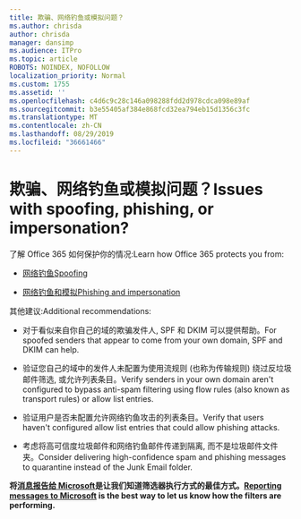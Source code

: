 ```yaml
---
title: 欺骗、网络钓鱼或模拟问题？
ms.author: chrisda
author: chrisda
manager: dansimp
ms.audience: ITPro
ms.topic: article
ROBOTS: NOINDEX, NOFOLLOW
localization_priority: Normal
ms.custom: 1755
ms.assetid: ''
ms.openlocfilehash: c4d6c9c28c146a098288fdd2d978cdca098e89af
ms.sourcegitcommit: b3e55405af384e868fcd32ea794eb15d1356c3fc
ms.translationtype: MT
ms.contentlocale: zh-CN
ms.lasthandoff: 08/29/2019
ms.locfileid: "36661466"
---
```

# <a name="issues-with-spoofing-phishing-or-impersonation"></a><span data-ttu-id="28e13-102">欺骗、网络钓鱼或模拟问题？</span><span class="sxs-lookup"><span data-stu-id="28e13-102">Issues with spoofing, phishing, or impersonation?</span></span>

<span data-ttu-id="28e13-103">了解 Office 365 如何保护你的情况:</span><span class="sxs-lookup"><span data-stu-id="28e13-103">Learn how Office 365 protects you from:</span></span>

- [<span data-ttu-id="28e13-104">网络钓鱼</span><span class="sxs-lookup"><span data-stu-id="28e13-104">Spoofing</span></span>](https://docs.microsoft.com/office365/securitycompliance/anti-spoofing-protection)

- [<span data-ttu-id="28e13-105">网络钓鱼和模拟</span><span class="sxs-lookup"><span data-stu-id="28e13-105">Phishing and impersonation</span></span>](https://docs.microsoft.com/office365/securitycompliance/atp-anti-phishing)

<span data-ttu-id="28e13-106">其他建议:</span><span class="sxs-lookup"><span data-stu-id="28e13-106">Additional recommendations:</span></span>

- <span data-ttu-id="28e13-107">对于看似来自你自己的域的欺骗发件人, SPF 和 DKIM 可以提供帮助。</span><span class="sxs-lookup"><span data-stu-id="28e13-107">For spoofed senders that appear to come from your own domain, SPF and DKIM can help.</span></span>

- <span data-ttu-id="28e13-108">验证您自己的域中的发件人未配置为使用流规则 (也称为传输规则) 绕过反垃圾邮件筛选, 或允许列表条目。</span><span class="sxs-lookup"><span data-stu-id="28e13-108">Verify senders in your own domain aren't configured to bypass anti-spam filtering using flow rules (also known as transport rules) or allow list entries.</span></span>

- <span data-ttu-id="28e13-109">验证用户是否未配置允许网络钓鱼攻击的列表条目。</span><span class="sxs-lookup"><span data-stu-id="28e13-109">Verify that users haven't configured allow list entries that could allow phishing attacks.</span></span>

- <span data-ttu-id="28e13-110">考虑将高可信度垃圾邮件和网络钓鱼邮件传递到隔离, 而不是垃圾邮件文件夹。</span><span class="sxs-lookup"><span data-stu-id="28e13-110">Consider delivering high-confidence spam and phishing messages to quarantine instead of the Junk Email folder.</span></span>

<span data-ttu-id="28e13-111">**将[消息报告给 Microsoft](https://support.office.com/article/b5caa9f1-cdf3-4443-af8c-ff724ea719d2)是让我们知道筛选器执行方式的最佳方式。**</span><span class="sxs-lookup"><span data-stu-id="28e13-111">**[Reporting messages to Microsoft](https://support.office.com/article/b5caa9f1-cdf3-4443-af8c-ff724ea719d2) is the best way to let us know how the filters are performing.**</span></span>

